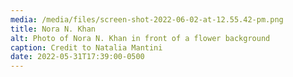 ```yaml
---
media: /media/files/screen-shot-2022-06-02-at-12.55.42-pm.png
title: Nora N. Khan
alt: Photo of Nora N. Khan in front of a flower background
caption: Credit to Natalia Mantini
date: 2022-05-31T17:39:00-0500
---
```

